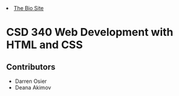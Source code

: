 <!DOCTYPE html>
<html lang="en">
<head>
    <meta charset="UTF-8">
    <meta name="viewport" content="width=device-width, initial-scale=1.0">
 </head>
<body>

<li><a href="https://fraustika.github.io/bioSite/index.html">The Bio Site</a></li>

<h1>CSD 340 Web Development with HTML and CSS</h1>

<h2>Contributors</h2>
<ul>
    <li>Darren Osier</li>
    <li>Deana Akimov</li>
</ul>

</body>
</html>
